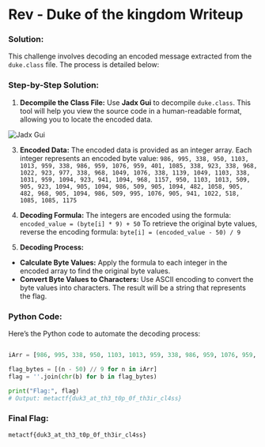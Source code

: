 # Rev - Duke of the kingdom Writeup
### Solution:

This challenge involves decoding an encoded message extracted from the `duke.class` file. The process is detailed below:

### Step-by-Step Solution:

1. **Decompile the Class File:**
   Use **Jadx Gui** to decompile `duke.class`. This tool will help you view the source code in a human-readable format, allowing you to locate the encoded data.
   
![Jadx Gui](https://github.com/x03ee/CTF-Writeup/blob/main/2024/MetaCTF-2024/rev/Duke%20of%20the%20kingdom%20Writeup/images/jadx%20gui.png)

3. **Encoded Data:**
   The encoded data is provided as an integer array. Each integer represents an encoded byte value:
```986, 995, 338, 950, 1103, 1013, 959, 338, 986, 959, 1076, 959, 401, 1085, 338, 923, 338, 968, 1022, 923, 977, 338, 968, 1049, 1076, 338, 1139, 1049, 1103, 338, 1031, 959, 1094, 923, 941, 1094, 968, 1157, 950, 1103, 1013, 509, 905, 923, 1094, 905, 1094, 986, 509, 905, 1094, 482, 1058, 905, 482, 968, 905, 1094, 986, 509, 995, 1076, 905, 941, 1022, 518, 1085, 1085, 1175```

4. **Decoding Formula:**
The integers are encoded using the formula:
`encoded_value = (byte[i] * 9) + 50`
To retrieve the original byte values, reverse the encoding formula:
`byte[i] = (encoded_value - 50) / 9`

5. **Decoding Process:**
- **Calculate Byte Values:** Apply the formula to each integer in the encoded array to find the original byte values.
- **Convert Byte Values to Characters:** Use ASCII encoding to convert the byte values into characters. The result will be a string that represents the flag.

### Python Code:

Here’s the Python code to automate the decoding process:

```python

iArr = [986, 995, 338, 950, 1103, 1013, 959, 338, 986, 959, 1076, 959, 401, 1085, 338, 923, 338, 968, 1022, 923, 977, 338, 968, 1049, 1076, 338, 1139, 1049, 1103, 338, 1031, 959, 1094, 923, 941, 1094, 968, 1157, 950, 1103, 1013, 509, 905, 923, 1094, 905, 1094, 986, 509, 905, 1094, 482, 1058, 905, 482, 968, 905, 1094, 986, 509, 995, 1076, 905, 941, 1022, 518, 1085, 1085, 1175]

flag_bytes = [(n - 50) // 9 for n in iArr]
flag = ''.join(chr(b) for b in flag_bytes)

print("Flag:", flag)
# Output: metactf{duk3_at_th3_t0p_0f_th3ir_cl4ss}
```
### Final Flag:
```
metactf{duk3_at_th3_t0p_0f_th3ir_cl4ss}
```
